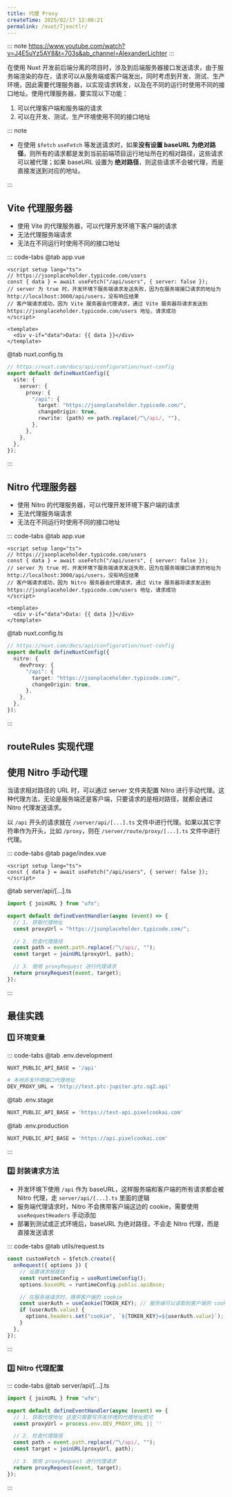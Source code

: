 ```yaml
---
title: 代理 Proxy
createTime: 2025/02/17 12:00:21
permalink: /nuxt/7jeoctlr/
---
```


::: note
<https://www.youtube.com/watch?v=J4E5uYz5AY8&t=703s&ab_channel=AlexanderLichter>
:::

在使用 Nuxt 开发前后端分离的项目时，涉及到后端服务器接口发送请求，由于服务端渲染的存在，请求可以从服务端或客户端发出，同时考虑到开发、测试、生产环境，因此需要代理服务器，以实现请求转发，以及在不同的运行时使用不同的接口地址。使用代理服务器，要实现以下功能：

1. 可以代理客户端和服务端的请求
2. 可以在开发、测试、生产环境使用不同的接口地址

::: note

- 在使用 `$fetch` `useFetch` 等发送请求时，如果**没有设置 baseURL 为绝对路径**，则所有的请求都是发到当前前端项目运行地址所在的相对路径，这些请求可以被代理；如果 baseURL 设置为 **绝对路径**，则这些请求不会被代理，而是直接发送到对应的地址。

:::

## Vite 代理服务器

- 使用 Vite 的代理服务器，可以代理开发环境下客户端的请求
- 无法代理服务端请求
- 无法在不同运行时使用不同的接口地址

::: code-tabs
@tab app.vue

```vue :collapsed-lines
<script setup lang="ts">
// https://jsonplaceholder.typicode.com/users
const { data } = await useFetch("/api/users", { server: false });
// server 为 true 时，开发环境下服务端请求发送失败，因为在服务端接口请求的地址为 http://localhost:3000/api/users，没有响应结果
// 客户端请求成功，因为 Vite 服务器会代理请求，通过 Vite 服务器将请求发送到 https://jsonplaceholder.typicode.com/users 地址，请求成功
</script>

<template>
  <div v-if="data">Data: {{ data }}</div>
</template>
```

@tab nuxt.config.ts

```ts
// https://nuxt.com/docs/api/configuration/nuxt-config
export default defineNuxtConfig({
  vite: {
    server: {
      proxy: {
        "/api": {
          target: "https://jsonplaceholder.typicode.com/",
          changeOrigin: true,
          rewrite: (path) => path.replace(/^\/api/, ""),
        },
      },
    },
  },
});
```

:::

## Nitro 代理服务器

- 使用 Nitro 的代理服务器，可以代理开发环境下客户端的请求
- 无法代理服务端请求
- 无法在不同运行时使用不同的接口地址

::: code-tabs
@tab app.vue

```vue :collapsed-lines
<script setup lang="ts">
// https://jsonplaceholder.typicode.com/users
const { data } = await useFetch("/api/users", { server: false });
// server 为 true 时，开发环境下服务端请求发送失败，因为在服务端接口请求的地址为 http://localhost:3000/api/users，没有响应结果
// 客户端请求成功，因为 Nitro 服务器会代理请求，通过 Vite 服务器将请求发送到 https://jsonplaceholder.typicode.com/users 地址，请求成功
</script>

<template>
  <div v-if="data">Data: {{ data }}</div>
</template>
```

@tab nuxt.config.ts

```ts
// https://nuxt.com/docs/api/configuration/nuxt-config
export default defineNuxtConfig({
  nitro: {
    devProxy: {
      "/api": {
        target: "https://jsonplaceholder.typicode.com/",
        changeOrigin: true,
      },
    },
  },
});
```

:::

## routeRules 实现代理

## 使用 Nitro 手动代理

当请求相对路径的 URL 时，可以通过 server 文件夹配置 Nitro 进行手动代理。这种代理方法，无论是服务端还是客户端，只要请求的是相对路径，就都会通过 Nitro 代理发送请求。

以 `/api` 开头的请求就在 `/server/api/[...].ts` 文件中进行代理。如果以其它字符串作为开头，比如 `/proxy`，则在 `/server/route/proxy/[...].ts` 文件中进行代理。

::: code-tabs
@tab page/index.vue

```vue :collapsed-lines
<script setup lang="ts">
const { data } = await useFetch("/api/users", { server: false });
</script>
```

@tab server/api/[...].ts

```ts
import { joinURL } from "ufo";

export default defineEventHandler(async (event) => {
  // 1. 获取代理地址
  const proxyUrl = "https://jsonplaceholder.typicode.com/";

  // 2. 检查代理路径
  const path = event.path.replace(/^\/api/, "");
  const target = joinURL(proxyUrl, path);

  // 3. 使用 proxyRequest 进行代理请求
  return proxyRequest(event, target);
});
```

:::

## 最佳实践

### 1️⃣ 环境变量

::: code-tabs
@tab .env.development

```sh
NUXT_PUBLIC_API_BASE = '/api'

# 本地开发环境接口代理地址
DEV_PROXY_URL = 'http://test.ptc-jupiter.ptc.sg2.api'
```

@tab .env.stage

```sh
NUXT_PUBLIC_API_BASE = 'https://test-api.pixelcookai.com'
```

@tab .env.production

```sh
NUXT_PUBLIC_API_BASE = 'https://api.pixelcookai.com'
```

:::

### 2️⃣ 封装请求方法

- 开发环境下使用 `/api` 作为 baseURL，这样服务端和客户端的所有请求都会被 Nitro 代理，走 `server/api/[...].ts` 里面的逻辑
- 服务端代理请求时，Nitro 不会携带客户端这边的 cookie，需要使用 `useRequestHeaders` 手动添加
- 部署到测试或正式环境后，baseURL 为绝对路径，不会走 Nitro 代理，而是直接发送请求

::: code-tabs
@tab utils/request.ts

```ts
const customFetch = $fetch.create({
  onRequest({ options }) {
    // 设置请求根路径
    const runtimeConfig = useRuntimeConfig();
    options.baseURL = runtimeConfig.public.apiBase;

    // 在服务端请求时，携带客户端的 cookie
    const userAuth = useCookie(TOKEN_KEY); // 服务端可以读取到客户端的 cookie
    if (userAuth.value) {
      options.headers.set("cookie", `${TOKEN_KEY}=${userAuth.value}`);
    }
  },
});
```

:::

### 3️⃣ Nitro 代理配置

::: code-tabs
@tab server/api/[...].ts

```ts
import { joinURL } from "ufo";

export default defineEventHandler(async (event) => {
  // 1. 获取代理地址 这里只需要写开发环境的代理地址即可
  const proxyUrl = process.env.DEV_PROXY_URL || ''

  // 2. 检查代理路径
  const path = event.path.replace(/^\/api/, "");
  const target = joinURL(proxyUrl, path);

  // 3. 使用 proxyRequest 进行代理请求
  return proxyRequest(event, target);
});
```

:::
